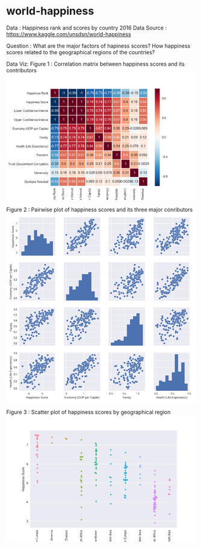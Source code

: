 # world-happiness

Data : Happiness rank and scores by country 2016
Data Source : https://www.kaggle.com/unsdsn/world-happiness 

Question : 
What are the major factors of hapiness scores? How happiness scores related to the geographical regions of the countries?

Data Viz:
Figure 1 : Correlation matrix between happiness scores and its contributors
<img src="https://github.com/sukilau/world-happiness/blob/master/graph1.png?raw=true">

Figure 2 : Pairwise plot of happiness scores and its three major conributors
<img src="https://github.com/sukilau/world-happiness/blob/master/graph2.png?raw=true">

Figure 3 : Scatter plot of happiness scores by geographical region
<img src="https://github.com/sukilau/world-happiness/blob/master/graph3.png?raw=true">
